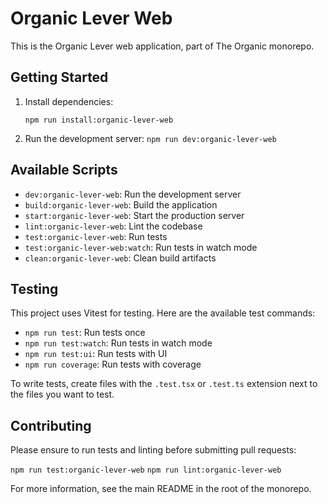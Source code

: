 # Organic Lever Web

This is the Organic Lever web application, part of The Organic monorepo.

## Getting Started

1. Install dependencies:

   `npm run install:organic-lever-web`

2. Run the development server:
   `npm run dev:organic-lever-web`

## Available Scripts

- `dev:organic-lever-web`: Run the development server
- `build:organic-lever-web`: Build the application
- `start:organic-lever-web`: Start the production server
- `lint:organic-lever-web`: Lint the codebase
- `test:organic-lever-web`: Run tests
- `test:organic-lever-web:watch`: Run tests in watch mode
- `clean:organic-lever-web`: Clean build artifacts

## Testing

This project uses Vitest for testing. Here are the available test commands:

- `npm run test`: Run tests once
- `npm run test:watch`: Run tests in watch mode
- `npm run test:ui`: Run tests with UI
- `npm run coverage`: Run tests with coverage

To write tests, create files with the `.test.tsx` or `.test.ts` extension next to the files you want to test.

## Contributing

Please ensure to run tests and linting before submitting pull requests:

`npm run test:organic-lever-web`
`npm run lint:organic-lever-web`

For more information, see the main README in the root of the monorepo.
